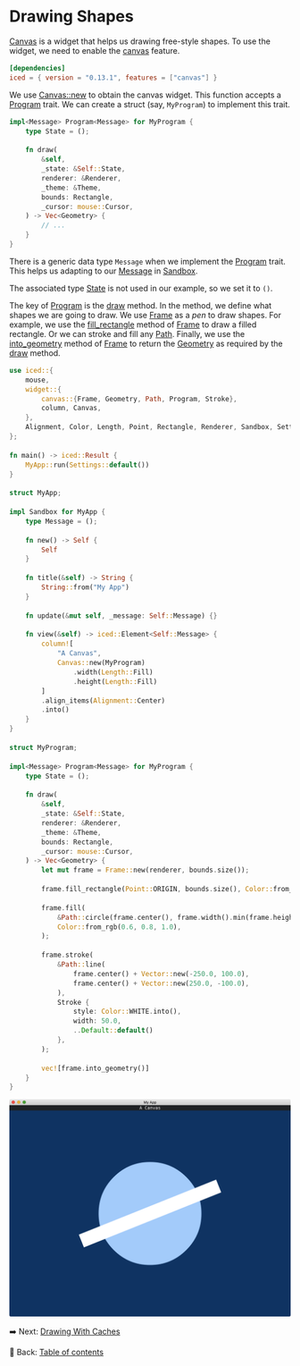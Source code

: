 # Drawing Shapes

[Canvas](https://docs.rs/iced/0.12.1/iced/widget/canvas/struct.Canvas.html) is a widget that helps us drawing free-style shapes.
To use the widget, we need to enable the [canvas](https://docs.rs/crate/iced/0.12.1/features#canvas) feature.

```toml
[dependencies]
iced = { version = "0.13.1", features = ["canvas"] }
```

We use [Canvas::new](https://docs.rs/iced/0.12.1/iced/widget/canvas/struct.Canvas.html#method.new) to obtain the canvas widget.
This function accepts a [Program](https://docs.rs/iced/0.12.1/iced/widget/canvas/trait.Program.html) trait.
We can create a struct (say, `MyProgram`) to implement this trait.

```rust
impl<Message> Program<Message> for MyProgram {
    type State = ();

    fn draw(
        &self,
        _state: &Self::State,
        renderer: &Renderer,
        _theme: &Theme,
        bounds: Rectangle,
        _cursor: mouse::Cursor,
    ) -> Vec<Geometry> {
        // ...
    }
}
```

There is a generic data type `Message` when we implement the [Program](https://docs.rs/iced/0.12.1/iced/widget/canvas/trait.Program.html) trait.
This helps us adapting to our [Message](https://docs.rs/iced/0.12.1/iced/trait.Sandbox.html#associatedtype.Message) in [Sandbox](https://docs.rs/iced/0.12.1/iced/trait.Sandbox.html).

The associated type [State](https://docs.rs/iced/0.12.1/iced/widget/canvas/trait.Program.html#associatedtype.State) is not used in our example, so we set it to `()`.

The key of [Program](https://docs.rs/iced/0.12.1/iced/widget/canvas/trait.Program.html) is the [draw](https://docs.rs/iced/0.12.1/iced/widget/canvas/trait.Program.html#tymethod.draw) method.
In the method, we define what shapes we are going to draw.
We use [Frame](https://docs.rs/iced/0.12.1/iced/widget/canvas/enum.Frame.html) as a *pen* to draw shapes.
For example, we use the [fill_rectangle](https://docs.rs/iced/0.12.1/iced/widget/canvas/enum.Frame.html#method.fill_rectangle) method of [Frame](https://docs.rs/iced/0.12.1/iced/widget/canvas/enum.Frame.html) to draw a filled rectangle.
Or we can stroke and fill any [Path](https://docs.rs/iced/0.12.1/iced/widget/canvas/struct.Path.html).
Finally, we use the [into_geometry](https://docs.rs/iced/0.12.1/iced/widget/canvas/enum.Frame.html#method.into_geometry) method of [Frame](https://docs.rs/iced/0.12.1/iced/widget/canvas/enum.Frame.html) to return the [Geometry](https://docs.rs/iced/0.12.1/iced/widget/canvas/enum.Geometry.html) as required by the [draw](https://docs.rs/iced/0.12.1/iced/widget/canvas/trait.Program.html#tymethod.draw) method.

```rust
use iced::{
    mouse,
    widget::{
        canvas::{Frame, Geometry, Path, Program, Stroke},
        column, Canvas,
    },
    Alignment, Color, Length, Point, Rectangle, Renderer, Sandbox, Settings, Theme, Vector,
};

fn main() -> iced::Result {
    MyApp::run(Settings::default())
}

struct MyApp;

impl Sandbox for MyApp {
    type Message = ();

    fn new() -> Self {
        Self
    }

    fn title(&self) -> String {
        String::from("My App")
    }

    fn update(&mut self, _message: Self::Message) {}

    fn view(&self) -> iced::Element<Self::Message> {
        column![
            "A Canvas",
            Canvas::new(MyProgram)
                .width(Length::Fill)
                .height(Length::Fill)
        ]
        .align_items(Alignment::Center)
        .into()
    }
}

struct MyProgram;

impl<Message> Program<Message> for MyProgram {
    type State = ();

    fn draw(
        &self,
        _state: &Self::State,
        renderer: &Renderer,
        _theme: &Theme,
        bounds: Rectangle,
        _cursor: mouse::Cursor,
    ) -> Vec<Geometry> {
        let mut frame = Frame::new(renderer, bounds.size());

        frame.fill_rectangle(Point::ORIGIN, bounds.size(), Color::from_rgb(0.0, 0.2, 0.4));

        frame.fill(
            &Path::circle(frame.center(), frame.width().min(frame.height()) / 4.0),
            Color::from_rgb(0.6, 0.8, 1.0),
        );

        frame.stroke(
            &Path::line(
                frame.center() + Vector::new(-250.0, 100.0),
                frame.center() + Vector::new(250.0, -100.0),
            ),
            Stroke {
                style: Color::WHITE.into(),
                width: 50.0,
                ..Default::default()
            },
        );

        vec![frame.into_geometry()]
    }
}
```

![Drawing Shapes](./pic/drawing_shapes.png)

:arrow_right:  Next: [Drawing With Caches](./drawing_with_caches.md)

:blue_book: Back: [Table of contents](./../README.md)
